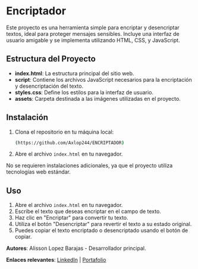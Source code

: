# Encriptador

Este proyecto es una herramienta simple para encriptar y desencriptar textos, ideal para proteger mensajes sensibles. Incluye una interfaz de usuario amigable y se implementa utilizando HTML, CSS, y JavaScript.

## Estructura del Proyecto

- **index.html**: La estructura principal del sitio web.
- **script**: Contiene los archivos JavaScript necesarios para la encriptación y desencriptación del texto.
- **styles.css**: Define los estilos para la interfaz de usuario.
- **assets**: Carpeta destinada a las imágenes utilizadas en el proyecto.

## Instalación

1. Clona el repositorio en tu máquina local:
    ```bash
    (https://github.com/Axlop244/ENCRIPTADOR) 
    ```
2. Abre el archivo `index.html` en tu navegador.

No se requieren instalaciones adicionales, ya que el proyecto utiliza tecnologías web estándar.

## Uso

1. Abre el archivo `index.html` en tu navegador.
2. Escribe el texto que deseas encriptar en el campo de texto.
3. Haz clic en "Encriptar" para convertir tu texto.
4. Utiliza el botón "Desencriptar" para revertir el texto a su estado original.
5. Puedes copiar el texto encriptado o desencriptado usando el botón de copiar.


**Autores**: Alisson Lopez Barajas - Desarrollador principal.

**Enlaces relevantes**: [LinkedIn](https://www.linkedin.com/in/alisson-lopez-541794219?utm_source=share&utm_campaign=share_via&utm_content=profile&utm_medium=android_app) | [Portafolio](https://github.com/Axlop244/ENCRIPTADOR)

